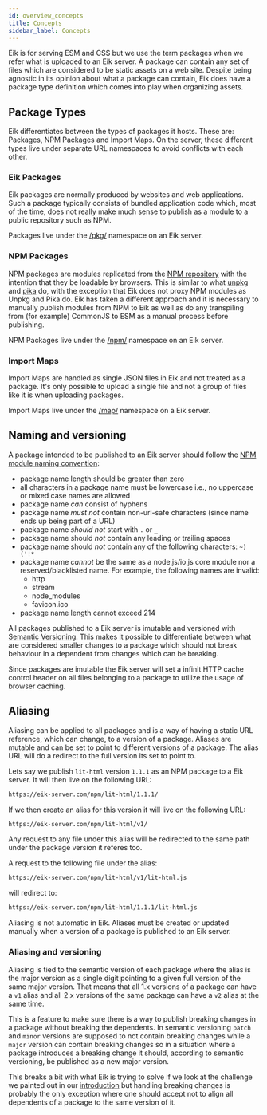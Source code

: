 ```yaml
---
id: overview_concepts
title: Concepts
sidebar_label: Concepts
---
```


Eik is for serving ESM and CSS but we use the term packages when we refer what is uploaded to an Eik server. A package can contain any set of files which are considered to be static assets on a web site. Despite being agnostic in its opinion about what a package can contain, Eik does have a package type definition which comes into play when organizing assets.

## Package Types

Eik differentiates between the types of packages it hosts. These are: Packages, NPM Packages and Import Maps. On the server, these different types live under separate URL namespaces to avoid conflicts with each other. 

### Eik Packages

Eik packages are normally produced by websites and web applications. Such a package typically consists of bundled application code which, most of the time, does not really make much sense to publish as a module to a public repository such as NPM.

Packages live under the [/pkg/](server_rest_api.md#packages) namespace on an Eik server.

### NPM Packages

NPM packages are modules replicated from the [NPM repository](https://www.npmjs.com/) with the intention that they be loadable by browsers. This is similar to what [unpkg](https://unpkg.com/) and [pika](https://www.pika.dev/) do, with the exception that Eik does not proxy NPM modules as Unpkg and Pika do. Eik has taken a different approach and it is necessary to manually publish modules from NPM to Eik as well as do any transpiling from (for example) CommonJS to ESM as a manual process before publishing.

NPM Packages live under the [/npm/](server_rest_api.md#npm-packages) namespace on an Eik server.

### Import Maps

Import Maps are handled as single JSON files in Eik and not treated as a package. It's only possible to upload a single file and not a group of files like it is when uploading packages.

Import Maps live under the [/map/](server_rest_api.md#import-maps) namespace on a Eik server.

## Naming and versioning

A package intended to be published to an Eik server should follow the [NPM module naming convention](https://github.com/npm/validate-npm-package-name):

- package name length should be greater than zero
- all characters in a package name must be lowercase i.e., no uppercase or mixed case names are allowed
- package name *can* consist of hyphens
- package name *must not* contain non-url-safe characters (since name ends up being part of a URL)
- package name *should not* start with `.` or `_`
- package name should *not* contain any leading or trailing spaces
- package name should *not* contain any of the following characters: `~)('!*`
- package name *cannot* be the same as a node.js/io.js core module nor a reserved/blacklisted name. For example, the following names are invalid:
    + http
    + stream
    + node_modules
    + favicon.ico
- package name length cannot exceed 214

All packages published to a Eik server is imutable and versioned with [Semantic Versioning](https://semver.org/). This makes it possible to differentiate between what are considered smaller changes to a package which should not break behaviour in a dependent from changes which can be breaking.

Since packages are imutable the Eik server will set a infinit HTTP cache control header on all files belonging to a package to utilize the usage of browser caching.

## Aliasing

Aliasing can be applied to all packages and is a way of having a static URL reference, which can change, to a version of a package. Aliases are mutable and can be set to point to different versions of a package. The alias URL will do a redirect to the full version its set to point to.

Lets say we publish `lit-html`  version `1.1.1`  as an NPM package to a Eik server. It will then live on the following URL:

```sh
https://eik-server.com/npm/lit-html/1.1.1/
```

If we then create an alias for this version it will live on the following URL:

```sh
https://eik-server.com/npm/lit-html/v1/
```

Any request to any file under this alias will be redirected to the same path under the package version it referes too.

A request to the following file under the alias:

```sh
https://eik-server.com/npm/lit-html/v1/lit-html.js
```

will redirect to:

```sh
https://eik-server.com/npm/lit-html/1.1.1/lit-html.js
```

Aliasing is not automatic in Eik. Aliases must be created or updated manually when a version of a package is published to an Eik server.

### Aliasing and versioning

Aliasing is tied to the semantic version of each package where the alias is the major version as a single digit pointing to a given full version of the same major version. That means that all 1.x versions of a package can have a `v1` alias and all 2.x versions of the same package can have a `v2` alias at the same time.

This is a feature to make sure there is a way to publish breaking changes in a package without breaking the dependents. In semantic versioning `patch` and `minor` versions are supposed to not contain breaking changes while a `major` version can contain breaking changes so in a situation where a package introduces a breaking change it should, according to semantic versioning, be published as a new major version.

This breaks a bit with what Eik is trying to solve if we look at the challenge we painted out in our [introduction](overview.md#introduction) but handling breaking changes is probably the only exception where one should accept not to align all dependents of a package to the same version of it.
